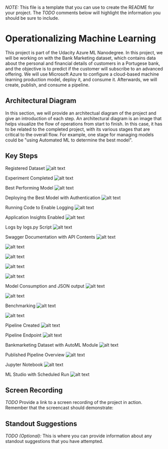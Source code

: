 *NOTE:* This file is a template that you can use to create the README for your project. The *TODO* comments below will highlight the information you should be sure to include.


# Operationalizing Machine Learning

This project is part of the Udacity Azure ML Nanodegree. In this project, we will be working on with the Bank Marketing dataset, which contains data about the personal and financial details of customers in a Portugese bank, and the objective is to predict if the customer will subscribe to an advanced offering. We will use Microsoft Azure to configure a cloud-based machine learning production model, deploy it, and consume it. Afterwards, we will create, publish, and consume a pipeline.

## Architectural Diagram
In this section, we will provide an architectual diagram of the project and give an introduction of each step. An architectural diagram is an image that helps visualize the flow of operations from start to finish. In this case, it has to be related to the completed project, with its various stages that are critical to the overall flow. For example, one stage for managing models could be "using Automated ML to determine the best model". 

## Key Steps
Registered Dataset
![alt text](https://github.com/riokorb/nd00333_AZMLND_C2/blob/master/img01.PNG?raw=true)

Experiment Completed
![alt text](https://github.com/riokorb/nd00333_AZMLND_C2/blob/master/img02.PNG?raw=true)

Best Performing Model
![alt text](https://github.com/riokorb/nd00333_AZMLND_C2/blob/master/img03.PNG?raw=true)

Deploying the Best Model with Authentication
![alt text](https://github.com/riokorb/nd00333_AZMLND_C2/blob/master/applicationinsightdisabled.PNG?raw=true)

Running Code to Enable Logging
![alt text](https://github.com/riokorb/nd00333_AZMLND_C2/blob/master/appinsightenabled.PNG?raw=true)

Application Insights Enabled
![alt text](https://github.com/riokorb/nd00333_AZMLND_C2/blob/master/img04.PNG?raw=true)

Logs by logs.py Script
![alt text](https://github.com/riokorb/nd00333_AZMLND_C2/blob/master/img05.PNG?raw=true)

Swagger Documentation with API Contents
![alt text](https://github.com/riokorb/nd00333_AZMLND_C2/blob/master/img06%20-%20swagger.PNG?raw=true)

![alt text](https://github.com/riokorb/nd00333_AZMLND_C2/blob/master/img07%20-%20swagger.PNG?raw=true)

![alt text](https://github.com/riokorb/nd00333_AZMLND_C2/blob/master/img08%20-%20swagger.PNG?raw=true)

![alt text](https://github.com/riokorb/nd00333_AZMLND_C2/blob/master/img09%20-%20swagger.PNG?raw=true)

![alt text](https://github.com/riokorb/nd00333_AZMLND_C2/blob/master/img10%20-%20swagger.PNG?raw=true)

Model Consumption and JSON output
![alt text](https://github.com/riokorb/nd00333_AZMLND_C2/blob/master/img11.PNG?raw=true)

![alt text](https://github.com/riokorb/nd00333_AZMLND_C2/blob/master/endpoint-json-output.PNG?raw=true)

Benchmarking
![alt text](https://github.com/riokorb/nd00333_AZMLND_C2/blob/master/benchmark1.PNG?raw=true)

![alt text](https://github.com/riokorb/nd00333_AZMLND_C2/blob/master/benchmark2.PNG?raw=true)

Pipeline Created
![alt text](https://github.com/riokorb/nd00333_AZMLND_C2/blob/master/img12%20-%20pipeline.PNG?raw=true)

Pipeline Endpoint
![alt text](https://github.com/riokorb/nd00333_AZMLND_C2/blob/master/img13%20-%20endpoint.PNG?raw=true)

Bankmarketing Dataset with AutoML Module
![alt text](https://github.com/riokorb/nd00333_AZMLND_C2/blob/master/img14%20-%20datasetwithautomlmodule.PNG?raw=true)

Published Pipeline Overview
![alt text](https://github.com/riokorb/nd00333_AZMLND_C2/blob/master/img14%20-%20publishedpipeline.PNG?raw=true)

Jupyter Notebook
![alt text](https://github.com/riokorb/nd00333_AZMLND_C2/blob/master/img15.PNG?raw=true)

ML Studio with Scheduled Run
![alt text](https://github.com/riokorb/nd00333_AZMLND_C2/blob/master/img16.PNG?raw=true)


## Screen Recording
*TODO* Provide a link to a screen recording of the project in action. Remember that the screencast should demonstrate:

## Standout Suggestions
*TODO (Optional):* This is where you can provide information about any standout suggestions that you have attempted.

